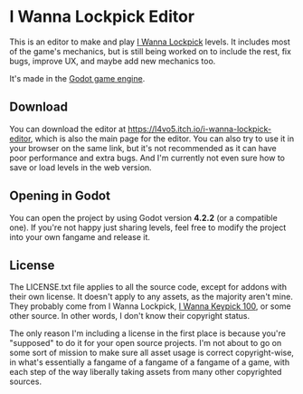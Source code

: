 # I Wanna Lockpick Editor
This is an editor to make and play [I Wanna Lockpick](https://lawatson.itch.io/i-wanna-lockpick) levels. It includes most of the game's mechanics, but is still being worked on to include the rest, fix bugs, improve UX, and maybe add new mechanics too.

It's made in the [Godot game engine](https://godotengine.org/).

## Download
You can download the editor at https://l4vo5.itch.io/i-wanna-lockpick-editor, which is also the main page for the editor. You can also try to use it in your browser on the same link, but it's not recommended as it can have poor performance and extra bugs. And I'm currently not even sure how to save or load levels in the web version.

## Opening in Godot
You can open the project by using Godot version **4.2.2** (or a compatible one). If you're not happy just sharing levels, feel free to modify the project into your own fangame and release it.

## License
The LICENSE.txt file applies to all the source code, except for addons with their own license. It doesn't apply to any assets, as the majority aren't mine. They probably come from I Wanna Lockpick, [I Wanna Keypick 100](http://ibbs.info/thread.php?id=iwanna&no=565), or some other source. In other words, I don't know their copyright status.

The only reason I'm including a license in the first place is because you're "supposed" to do it for your open source projects. I'm not about to go on some sort of mission to make sure all asset usage is correct copyright-wise, in what's essentially a fangame of a fangame of a fangame of a game, with each step of the way liberally taking assets from many other copyrighted sources.
